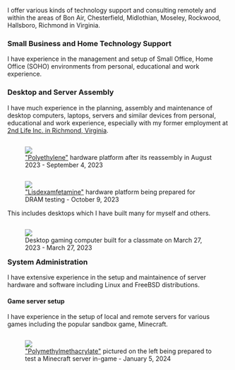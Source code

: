 I offer various kinds of technology support and consulting remotely and within the areas of Bon Air, Chesterfield, Midlothian, Moseley, Rockwood, Hallsboro, Richmond in Virginia.

### Small Business and Home Technology Support
I have experience in the management and setup of Small Office, Home Office (SOHO) environments from personal, educational and work experience.

### Desktop and Server Assembly
I have much experience in the planning, assembly and maintenance of desktop computers, laptops, servers and similar devices from personal, educational and work experience, especially with my former employment at [2nd Life Inc. in Richmond, Virginia](https://2ndlifeinc.com/).

<figure style="float: left">
    <img src="/static/pages/services/polyethylene_sep42023.webp">
    <figcaption><a href="../../projects/pc_pe/">"Polyethylene"</a> hardware platform after its reassembly in August 2023 - September 4, 2023</figcaption>
</figure>

<figure style="float: left">
    <img src="/static/pages/services/ldx_testing_oct92023.webp">
    <figcaption><a href="../../projects/srv_amp/">"Lisdexamfetamine"</a> hardware platform being prepared for DRAM testing - October 9, 2023</figcaption>
</figure>

This includes desktops which I have built many for myself and others.

<figure style="float: left">
    <img src="/static/pages/services/kingtux_pc_mar272023.webp">
    <figcaption>Desktop gaming computer built for a classmate on March 27, 2023 - March 27, 2023</figcaption>
</figure>

### System Administration
I have extensive experience in the setup and maintainence of server hardware and software including Linux and FreeBSD distributions.

#### Game server setup
I have experience in the setup of local and remote servers for various games including the popular sandbox game, Minecraft.

<figure style="float: left">
    <img src="/static/pages/services/jan52024_mc.webp">
    <figcaption><a href="../../projects/pc_pmma/">"Polymethylmethacrylate"</a> pictured on the left being prepared to test a Minecraft server in-game - January 5, 2024</figcaption>
</figure>